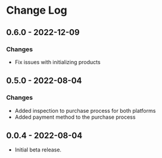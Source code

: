 
# Change Log

## 0.6.0 - 2022-12-09
### Changes
* Fix issues with initializing products

## 0.5.0 - 2022-08-04
### Changes
* Added inspection to purchase process for both platforms
* Added payment method to the purchase process


## 0.0.4 -  2022-08-04
* Initial beta release.